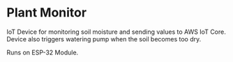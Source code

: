 # Plant Monitor

IoT Device for monitoring soil moisture and sending values to AWS IoT Core. Device also triggers watering pump when the soil becomes too dry.

Runs on ESP-32 Module.
